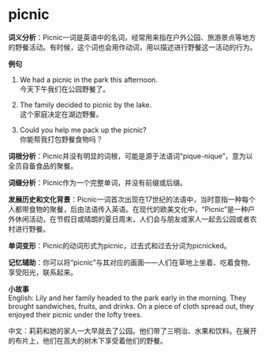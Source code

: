 # picnic

**词义分析**：Picnic一词是英语中的名词，经常用来指在户外公园、旅游景点等地方的野餐活动。有时候，这个词也会用作动词，用以描述进行野餐这一活动的行为。

  

**例句**

  

1.  We had a picnic in the park this afternoon.  
    今天下午我们在公园野餐了。
    
      
    
2.  The family decided to picnic by the lake.  
    这个家庭决定在湖边野餐。
    
      
    
3.  Could you help me pack up the picnic?  
    你能帮我打包野餐食物吗？
    
      
    

  

**词根分析**：Picnic并没有明显的词根，可能是源于法语词“pique-nique”，意为以全员自备食品的聚餐。

  

**词缀分析**：Picnic作为一个完整单词，并没有前缀或后缀。

  

**发展历史和文化背景**：Picnic一词首次出现在17世纪的法语中，当时意指一种每个人都带食物的聚餐，后由法语传入英语。在现代的欧美文化中，“Picnic”是一种户外休闲活动，在节假日或晴朗的夏日周末，人们会与朋友或家人一起去公园或者农村进行野餐。

  

**单词变形**：Picnic的动词形式为picnic，过去式和过去分词为picnicked。

  

**记忆辅助**：你可以将“picnic”与其对应的画面——人们在草地上坐着、吃着食物、享受阳光，联系起来。

  

**小故事**  
English: Lily and her family headed to the park early in the morning. They brought sandwiches, fruits, and drinks. On a piece of cloth spread out, they enjoyed their picnic under the lofty trees.

  

中文：莉莉和她的家人一大早就去了公园。他们带了三明治、水果和饮料。在展开的布片上，他们在高大的树木下享受着他们的野餐。
